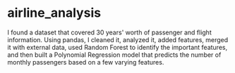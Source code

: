 # airline_analysis
I found a dataset that covered 30 years' worth of passenger and flight information. Using pandas, I cleaned it, analyzed it, added features, merged it with external data, used Random Forest to identify the important features, and then built a Polynomial Regression model that predicts the number of monthly passengers based on a few varying features.
